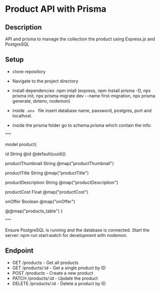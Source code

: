 # Product API with Prisma
## Description
 API and prisma to manage the collection the product using Express.js and PostgreSQL

## Setup
- clone repository
- Navigate to the project directory
- install dependencies :npm intall (express,
npm install prisma -D,
npx prisma init,
npx prisma migrate dev --name first-migration,
npx prisma generate, dotenv, nodemon)
- inside  `.env ` file insert database name, password, postgres, port and localhost.

- inside the prisma folder go to schema.prisma which contain the info:


"""

model product{

  id String @id @default(uuid())
  
  productThumbnail String @map("productThumbnail")
  
  productTitle String @map("productTitle") 
  
  productDescription String @map("productDescription")
  
  productCost Float @map("productCost")
  
  onOffer Boolean @map("onOffer")

  @@map("products_table")
}


"""

Ensure PostgreSQL is running and the database is connected.
Start the server: npm run start:watch for development with nodemon.

## Endpoint
- GET /products - Get all products
- GET /products/:id - Get a single product by ID
- POST /products - Create a new product
- PATCH /products/:id - Update the product 
- DELETE /products/:id - Delete a product by ID
